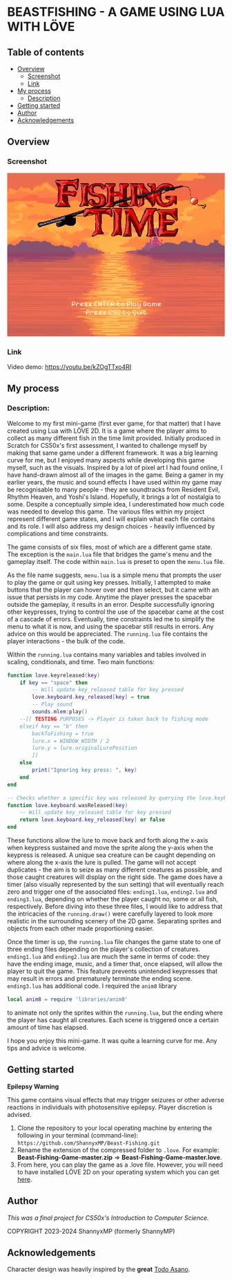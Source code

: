 # BEASTFISHING - A GAME USING LUA WITH LÖVE

## Table of contents

- [Overview](#overview)
    - [Screenshot](#screenshot) 
    - [Link](#link)
- [My process](#my-process)
    - [Description](#description)
- [Getting started](#getting-started)
- [Author](#author)
- [Acknowledgements](#acknowledgements)

## Overview

### Screenshot

![Screenshot of Beast Fishing's main menu](./sprites/menu.png)

### Link

Video demo: https://youtu.be/kZOgTTxo4RI

## My process

### Description:

Welcome to my first mini-game (first ever game, for that matter) that I have created using Lua with LÖVE 2D. It is a game where the player aims to collect as many different fish in the time limit provided. Initially produced in Scratch for CS50x's first assessment, I wanted to challenge myself by making that same game under a different framework. It was a big learning curve for me, but I enjoyed many aspects while developing this game myself, such as the visuals. Inspired by a lot of pixel art I had found online, I have hand-drawn almost all of the images in the game. Being a gamer in my earlier years, the music and sound effects I have used within my game may be recognisable to many people - they are soundtracks from Resident Evil, Rhythm Heaven, and Yoshi's Island. Hopefully, it brings a lot of nostalgia to some. Despite a conceptually simple idea, I underestimated how much code was needed to develop this game. The various files within my project represent different game states, and I will explain what each file contains and its role. I will also address my design choices - heavily influenced by complications and time constraints. 

The game consists of six files, most of which are a different game state. The exception is the `main.lua` file that bridges the game's menu and the gameplay itself. The code within `main.lua` is preset to open the `menu.lua` file. 

As the file name suggests, `menu.lua` is a simple menu that prompts the user to play the game or quit using key presses. Initially, I attempted to make buttons that the player can hover over and then select, but it came with an issue that persists in my code. Anytime the player presses the spacebar outside the gameplay, it results in an error. Despite successfully ignoring other keypresses, trying to control the use of the spacebar came at the cost of a cascade of errors. Eventually, time constraints led me to simplify the menu to what it is now, and using the spacebar still results in errors. Any advice on this would be appreciated. The `running.lua` file contains the player interactions - the bulk of the code.

Within the `running.lua` contains many variables and tables involved in scaling, conditionals, and time. Two main functions: 
```lua
function love.keyreleased(key)
    if key == "space" then
        -- Will update key_released table for key pressed
        love.keyboard.key_released[key] = true
        -- Play sound
        sounds.mlem:play()
    --[[ TESTING PURPOSES -> Player is taken back to fishing mode
    elseif key == "b" then 
        backToFishing = true
        lure.x = WINDOW_WIDTH / 2
        lure.y = lure.originalLurePosition
        ]]
    else
        print("Ignoring key press: ", key)
    end
end
```  
```lua
-- Checks whether a specific key was released by querying the love.keyboard.key_released table
function love.keyboard.wasReleased(key)
    -- Will update key_released table for key pressed
    return love.keyboard.key_released[key] or false
end
```
These functions allow the lure to move back and forth along the x-axis when keypress sustained and move the sprite along the y-axis when the keypress is released. A unique sea creature can be caught depending on where along the x-axis the lure is pulled. The game will not accept duplicates - the aim is to seize as many different creatures as possible, and those caught creatures will display on the right side. The game does have a timer (also visually represented by the sun setting) that will eventually reach zero and trigger one of the associated files: `ending1.lua`, `ending2.lua` and `ending3.lua`, depending on whether the player caught no, some or all fish, respectively. Before diving into these three files, I would like to address that the intricacies of the ```running.draw()``` were carefully layered to look more realistic in the surrounding scenery of the 2D game. Separating sprites and objects from each other made proportioning easier.

Once the timer is up, the `running.lua` file changes the game state to one of three ending files depending on the player's collection of creatures. `ending1.lua` and `ending2.lua` are much the same in terms of code: they have the ending image, music, and a timer that, once elapsed, will allow the player to quit the game. This feature prevents unintended keypresses that may result in errors and prematurely terminate the ending scene. `ending3.lua` has additional code. I required the `anim8` library 
```lua
local anim8 = require 'libraries/anim8'
``` 
to animate not only the sprites within the `running.lua`, but the ending where the player has caught all creatures. Each scene is triggered once a certain amount of time has elapsed.

I hope you enjoy this mini-game. It was quite a learning curve for me. Any tips and advice is welcome. 

## Getting started

**Epilepsy Warning**

This game contains visual effects that may trigger seizures or other adverse reactions in individuals with photosensitive epilepsy. Player discretion is advised.

1. Clone the repository to your local operating machine by entering the following in your terminal (command-line): `https://github.com/ShannyxMP/Beast-Fishing.git`
2. Rename the extension of the compressed folder to `.love`. For example: **Beast-Fishing-Game-master.zip** => **Beast-Fishing-Game-master.love**.  
3. From here, you can play the game as a .love file. However, you will need to have installed LÖVE 2D on your operating system which you can get [here](https://love2d.org/).

## Author

*This was a final project for CS50x's Introduction to Computer Science.*

COPYRIGHT 2023-2024 ShannyxMP (formerly ShannyMP)

## Acknowledgements

Character design was heavily inspired by the **great** [Todo Asano](https://dribbble.com/Todo_Asano).

